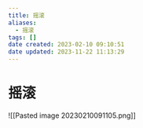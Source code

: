 ```yaml
---
title: 摇滚
aliases:
  - 摇滚
tags: []
date created: 2023-02-10 09:10:51
date updated: 2023-11-22 11:13:29
---
```


# 摇滚

![[Pasted image 20230210091105.png]]
